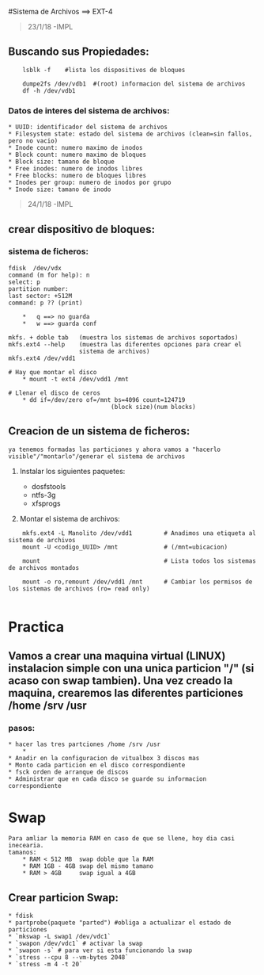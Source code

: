 #Sistema de Archivos ==> EXT-4
> 23/1/18 -IMPL

## Buscando sus Propiedades:

```[bash]
	lsblk -f	#lista los dispositivos de bloques

	dumpe2fs /dev/vdb1	#(root) informacion del sistema de archivos
	df -h /dev/vdb1

``` 
### Datos de interes del sistema de archivos:

	* UUID: identificador del sistema de archivos
	* Filesystem state: estado del sistema de archivos (clean=sin fallos, pero no vacio)
	* Inode count: numero maximo de inodos
	* Block count: numero maximo de bloques
	* Block size: tamano de bloque
	* Free inodes: numero de inodos libres
	* Free blocks: numero de bloques libres
	* Inodes per group: numero de inodos por grupo
	* Inodo size: tamano de inodo

> 24/1/18 -IMPL
## crear dispositivo de bloques:
### sistema de ficheros:	
```
fdisk  /dev/vdx
command (m for help): n
select: p
partition number: 
last sector: +512M
command: p ?? (print)

	*	q ==> no guarda
	*	w ==> guarda conf	

mkfs. + doble tab 	(muestra los sistemas de archivos soportados)
mkfs.ext4 --help 	(muestra las diferentes opciones para crear el
					sistema de archivos)
mkfs.ext4 /dev/vdd1

# Hay que montar el disco
	* mount -t ext4 /dev/vdd1 /mnt

# Llenar el disco de ceros
	* dd if=/dev/zero of=/mnt bs=4096 count=124719
					         (block size)(num blocks)

```
## Creacion de un sistema de ficheros:

	ya tenemos formadas las particiones y ahora vamos a "hacerlo visible"/"montarlo"/generar el sistema de archivos

1. Instalar los siguientes paquetes:
	
	* dosfstools
	* ntfs-3g
	* xfsprogs 

2. Montar el sistema de archivos:
```
	mkfs.ext4 -L Manolito /dev/vdd1 	 	# Anadimos una etiqueta al sistema de archivos
	mount -U <codigo_UUID> /mnt 			# (/mnt=ubicacion)

	mount									# Lista todos los sistemas de archivos montados

	mount -o ro,remount /dev/vdd1 /mnt 		# Cambiar los permisos de los sistemas de archivos (ro= read only)
	
```

# Practica

## Vamos a crear una maquina virtual (LINUX) instalacion simple con una unica particion "/" (si acaso con swap tambien). Una vez creado la maquina, crearemos las diferentes particiones /home /srv /usr


### pasos:
	* hacer las tres partciones /home /srv /usr
		* 
	* Anadir en la configuracion de vitualbox 3 discos mas
	* Monto cada particion en el disco correspondiente
	* fsck orden de arranque de discos
	* Administrar que en cada disco se guarde su informacion correspondiente

# Swap

	Para amliar la memoria RAM en caso de que se llene, hoy dia casi inecearia.	
	tamanos:
		* RAM < 512 MB 	swap doble que la RAM
		* RAM 1GB - 4GB swap del mismo tamano
		* RAM > 4GB 	swap igual a 4GB

## Crear particion Swap:
	
	* fdisk 		
	* partprobe(paquete "parted") #obliga a actualizar el estado de particiones
	* `mkswap -L swap1 /dev/vdc1`
	* `swapon /dev/vdc1` # activar la swap
	* `swapon -s` # para ver si esta funcionando la swap
	* `stress --cpu 8 --vm-bytes 2048`
	* `stress -m 4 -t 20`
